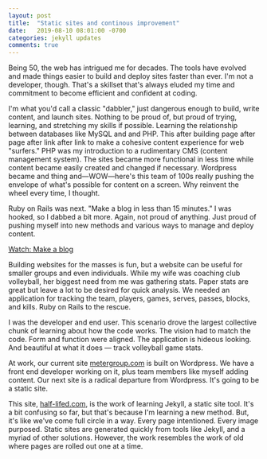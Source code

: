 ```yaml
---
layout: post
title:  "Static sites and continous improvement"
date:   2019-08-10 08:01:00 -0700
categories: jekyll updates
comments: true
---
```


Being 50, the web has intrigued me for decades. The tools have evolved and made things easier to build and deploy sites faster than ever. I'm not a developer, though. That's a skillset that's always eluded my time and commitment to become efficient and confident at coding. 

I'm what you'd call a classic "dabbler," just dangerous enough to build, write content, and launch sites. Nothing to be proud of, but proud of trying, learning, and stretching my skills if possible. Learning the relationship between databases like MySQL and and PHP. This after building page after page after link after link to make a cohesive content experience for web "surfers." PHP was my introduction to a rudimentary CMS (content management system). The sites became more functional in less time while content became easily created and changed if necessary. Wordpress became and thing and—WOW—here's this team of 100s really pushing the envelope of what's possible for content on a screen. Why reinvent the wheel every time, I thought. 

Ruby on Rails was next. "Make a blog in less than 15 minutes." I was hooked, so I dabbed a bit more. Again, not proud of anything. Just proud of pushing myself into new methods and various ways to manage and deploy content.

[Watch: Make a blog](https://www.youtube.com/watch?v=Gzj723LkRJY)

Building websites for the masses is fun, but a website can be useful for smaller groups and even individuals. While my wife was coaching club volleyball, her biggest need from me was gathering stats. Paper stats are great but leave a lot to be desired for quick analysis. We needed an application for tracking the team, players, games, serves, passes, blocks, and kills. Ruby on Rails to the rescue. 

I was the developer and end user. This scenario drove the largest collective chunk of learning about how the code works. The vision had to match the code. Form and function were aligned. The application is hideous looking. And beautiful at what it does — track volleyball game stats.

At work, our current site [metergroup.com](https://www.metergroup.com) is built on Wordpress. We have a front end developer working on it, plus team members like myself adding content. Our next site is a radical departure from Wordpress. It's going to be a static site.

This site, [half-lifed.com](https://www.half-lifed.com), is the work of learning Jekyll, a static site tool. It's a bit confusing so far, but that's because I'm learning a new method. But, it's like we've come full circle in a way. Every page intentioned. Every image purposed. Static sites are generated quickly from tools like Jekyll, and a myriad of other solutions. However, the work resembles the work of old where pages are rolled out one at a time.
